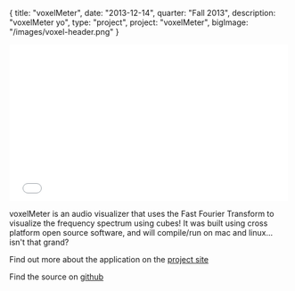 {
  title: "voxelMeter",
  date:  "2013-12-14",
  quarter: "Fall 2013",
  description: "voxelMeter yo",
  type: "project",
  project: "voxelMeter",
  bigImage: "/images/voxel-header.png"
}
<div class="videoWrapper">
  <iframe src="//player.vimeo.com/video/78612677?title=0&amp;byline=0" width="500" height="281" frameborder="0" webkitallowfullscreen mozallowfullscreen allowfullscreen></iframe>
</div>

voxelMeter is an audio visualizer that uses the Fast Fourier Transform to visualize the frequency spectrum using cubes! It was built using cross platform open source software, and will compile/run on mac and linux... isn't that grand?

Find out more about the application on the [project site](https://ccrma.stanford.edu/~mborins/256a/voxelMeter/) 

Find the source on [github](https://github.com/TheAlphaNerd/voxelMeter)